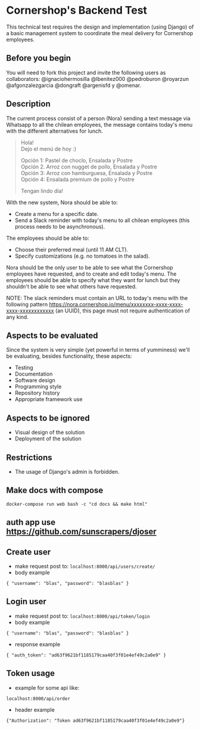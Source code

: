 # Cornershop's Backend Test 

This technical test requires the design and implementation (using Django) of a basic management system to coordinate the meal delivery for Cornershop employees.

## Before you begin

You will need to fork this project and invite the following users as collaborators: @ignaciohermosilla @lbenitez000 @pedroburon @royarzun @afgonzalezgarcia @dongraft @argenisfd y @omenar.

## Description

The current process consist of a person (Nora) sending a text message via Whatsapp to all the chilean employees, the message contains today's menu with the different alternatives for lunch. 

> Hola!  
> Dejo el menú de hoy :)
>
> Opción 1: Pastel de choclo, Ensalada y Postre  
> Opción 2. Arroz con nugget de pollo, Ensalada y Postre  
> Opción 3: Arroz con hamburguesa, Ensalada y Postre  
> Opción 4: Ensalada premium de pollo y Postre  
>
> Tengan lindo día!

With the new system, Nora should be able to:

- Create a menu for a specific date.
- Send a Slack reminder with today's menu to all chilean employees (this process needs to be asynchronous).

The employees should be able to:

- Choose their preferred meal (until 11 AM CLT).
- Specify customizations (e.g. no tomatoes in the salad).

Nora should be the only user to be able to see what the Cornershop employees have requested, and to create and edit today's menu. The employees should be able to specify what they want for lunch but they shouldn't be able to see what others have requested. 

NOTE: The slack reminders must contain an URL to today's menu with the following pattern https://nora.cornershop.io/menu/xxxxxxxx-xxxx-xxxx-xxxx-xxxxxxxxxxxx (an UUID), this page must not require authentication of any kind.

## Aspects to be evaluated

Since the system is very simple (yet powerful in terms of yumminess) we'll be evaluating, besides functionality, these aspects:

- Testing
- Documentation
- Software design
- Programming style
- Repository history
- Appropriate framework use

## Aspects to be ignored

- Visual design of the solution
- Deployment of the solution

## Restrictions

- The usage of Django's admin is forbidden.

## Make docs with compose

`
docker-compose run web bash -c "cd docs && make html"
`

## auth app use https://github.com/sunscrapers/djoser

## Create user

- make request post to:
`
localhost:8000/api/users/create/
`
- body example

`
{
	"username": "blas",
	"password": "blasblas"
}
`

## Login user

- make request post to:
`
localhost:8000/api/token/login
`
- body example

`
{
	"username": "blas",
	"password": "blasblas"
}
`
- response example

`
{
    "auth_token": "ad63f9621bf1185179caa40f3f01e4ef49c2a0e9"
}
`

## Token usage

- example for some api like:

`
localhost:8000/api/order
`

- header example

`
{"Authorization": "Token ad63f9621bf1185179caa40f3f01e4ef49c2a0e9"}
`